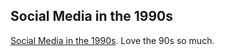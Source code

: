 ## Social Media in the 1990s

[Social Media in the 1990s](http://www.copybrighter.com/blog/social-media-in-the-1990s). Love the 90s so much.

<!-- {"time": "2008-02-19 21:41:51", "title": "Social Media in the 1990s"} -->
